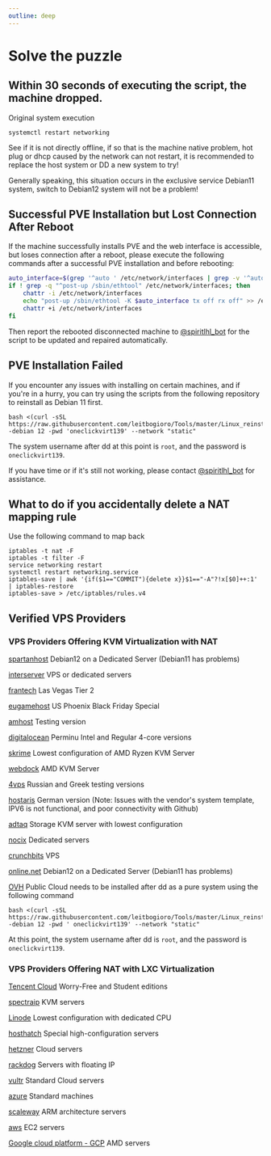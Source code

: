 ```yaml
---
outline: deep
---
```


# Solve the puzzle

## Within 30 seconds of executing the script, the machine dropped.

Original system execution

```
systemctl restart networking
```

See if it is not directly offline, if so that is the machine native problem, hot plug or dhcp caused by the network can not restart, it is recommended to replace the host system or DD a new system to try!

Generally speaking, this situation occurs in the exclusive service Debian11 system, switch to Debian12 system will not be a problem!

## Successful PVE Installation but Lost Connection After Reboot

If the machine successfully installs PVE and the web interface is accessible, but loses connection after a reboot, please execute the following commands after a successful PVE installation and before rebooting:

```bash
auto_interface=$(grep '^auto ' /etc/network/interfaces | grep -v '^auto lo' | awk '{print $2}' | head -n 1)
if ! grep -q "^post-up /sbin/ethtool" /etc/network/interfaces; then
    chattr -i /etc/network/interfaces
    echo "post-up /sbin/ethtool -K $auto_interface tx off rx off" >> /etc/network/interfaces
    chattr +i /etc/network/interfaces
fi
```

Then report the rebooted disconnected machine to [@spiritlhl_bot](https://t.me/spiritlhl_bot) for the script to be updated and repaired automatically.

## PVE Installation Failed

If you encounter any issues with installing on certain machines, and if you're in a hurry, you can try using the scripts from the following repository to reinstall as Debian 11 first.

```
bash <(curl -sSL https://raw.githubusercontent.com/leitbogioro/Tools/master/Linux_reinstall/InstallNET.sh) -debian 12 -pwd 'oneclickvirt139' --network "static"
```

The system username after dd at this point is ```root```, and the password is ```oneclickvirt139```.

If you have time or if it's still not working, please contact [@spiritlhl_bot](https://t.me/spiritlhl_bot) for assistance.

## What to do if you accidentally delete a NAT mapping rule

Use the following command to map back

```shell
iptables -t nat -F
iptables -t filter -F
service networking restart
systemctl restart networking.service
iptables-save | awk '{if($1=="COMMIT"){delete x}}$1=="-A"?!x[$0]++:1' | iptables-restore
iptables-save > /etc/iptables/rules.v4
```

## Verified VPS Providers

### VPS Providers Offering KVM Virtualization with NAT

[spartanhost](https://billing.spartanhost.net/aff.php?aff=1705) Debian12 on a Dedicated Server (Debian11 has problems)

[interserver](https://www.interserver.net/r/802990) VPS or dedicated servers

[frantech](https://my.frantech.ca/aff.php?aff=5522) Las Vegas Tier 2

[eugamehost](https://www.eugamehost.com/clients/aff.php?aff=194) US Phoenix Black Friday Special

[amhost](http://amhost.net/vps/?cid=29317) Testing version

[digitalocean](https://m.do.co/c/e9712622ee89) Perminu Intel and Regular 4-core versions

[skrime](https://hosting.skrime.eu/a/server) Lowest configuration of AMD Ryzen KVM Server

[webdock](https://webdock.io/en?maff=wdaff--150) AMD KVM Server

[4vps](https://clck.ru/33VQmc) Russian and Greek testing versions

[hostaris](https://deploy.hostaris.com/) German version (Note: Issues with the vendor's system template, IPV6 is not functional, and poor connectivity with Github)

[adtaq](https://www.adtaq.com/) Storage KVM server with lowest configuration

[nocix](https://www.nocix.net/) Dedicated servers

[crunchbits](https://get.crunchbits.com/aff.php?aff=17) VPS

[online.net](https://www.scaleway.com/en/dedibox/) Debian12 on a Dedicated Server (Debian11 has problems)

[OVH](https://www.ovhcloud.com/en/public-cloud/) Public Cloud needs to be installed after dd as a pure system using the following command

```shell
bash <(curl -sSL https://raw.githubusercontent.com/leitbogioro/Tools/master/Linux_reinstall/InstallNET.sh) -debian 12 -pwd ' oneclickvirt139' --network "static"
```

At this point, the system username after dd is ``root``, and the password is ``oneclickvirt139``.

### VPS Providers Offering NAT with LXC Virtualization

[Tencent Cloud](https://curl.qcloud.com/tPrMnfZm) Worry-Free and Student editions

[spectraip](https://my.spectraip.net/aff.php?aff=35) KVM servers

[Linode](https://www.linode.com/lp/refer/?r=9296554d01ecacaa0be56892fd969b557722becd) Lowest configuration with dedicated CPU

[hosthatch](https://cloud.hosthatch.com/a/2450) Special high-configuration servers

[hetzner](https://hetzner.cloud/?ref=CnWVr0FGneUl) Cloud servers

[rackdog](https://cloud.rackdog.com/referral/bx8fms) Servers with floating IP

[vultr](https://www.vultr.com/?ref=9124520-8H) Standard Cloud servers

[azure](https://portal.azure.com/#create/Microsoft.VirtualMachine-ARM) Standard machines

[scaleway](https://www.scaleway.com/en/) ARM architecture servers

[aws](https://aws.amazon.com/lightsail/) EC2 servers

[Google cloud platform - GCP](https://console.cloud.google.com/) AMD servers
